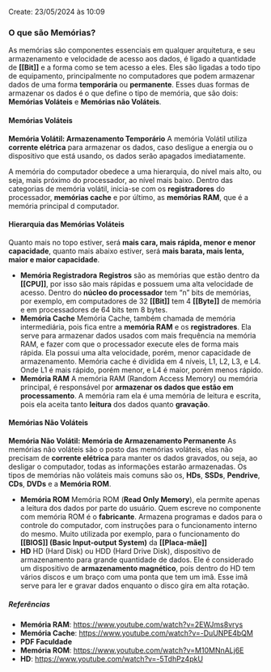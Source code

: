 Create: 23/05/2024 às 10:09

### **O que são Memórias?**

As memórias são componentes essenciais em qualquer arquitetura, e seu armazenamento e velocidade de acesso aos dados, é ligado a quantidade de **[[Bit]]** e a forma como se tem acesso a eles. Eles são ligadas a todo tipo de equipamento, principalmente no computadores que podem armazenar dados de uma forma **temporária** ou **permanente**.
Esses duas formas de armazenar os dados é o que define o tipo de memória, que são dois: **Memórias Voláteis** e **Memórias não Voláteis**.

#### **Memórias Voláteis**

**Memória Volátil: Armazenamento Temporário**
A memória Volátil utiliza **corrente elétrica** para armazenar os dados, caso desligue a energia ou o dispositivo que está usando, os dados serão apagados imediatamente.

A memória do computador obedece a uma hierarquia, do nível mais alto, ou seja, mais próximo do processador, ao nível mais baixo. Dentro das categorias de memória volátil, inicia-se com os **registradores** do processador, **memórias cache** e por último, as **memórias RAM**, que é a memória principal d computador.

#### **Hierarquia das Memórias Voláteis**

Quanto mais no topo estiver, será **mais cara, mais rápida, menor e menor capacidade**,
quanto mais abaixo estiver, será **mais barata, mais lenta, maior e maior capacidade**.

- **Memória Registradora**
	**Registros** são as memórias que estão dentro da **[[CPU]]**, por isso são mais rápidas e possuem uma alta velocidade de acesso. Dentro do **núcleo do processador** tem “n” bits de memórias, por exemplo, em computadores de 32 **[[Bit]]** tem 4 **[[Byte]]** de memória e em processadores de 64 bits tem 8 bytes.
- **Memória Cache**
	Memória Cache, também chamada de memória intermediária, pois fica entre a **memória RAM** e os **registradores**. Ela serve para armazenar dados usados com mais frequência na memória RAM, e fazer com que o processador execute eles de forma mais rápida. Ela possui uma alta velocidade, porém, menor capacidade de armazenamento. Memória cache é dividida em 4 níveis, L1, L2, L3, e L4. Onde L1 é mais rápido, porém menor, e L4 é maior, porém menos rápido.
- **Memória RAM**
	A memória RAM (Random Access Memory) ou memória principal, é responsável por **armazenar os dados que estão em processamento**. A memória ram ela é uma memória de leitura e escrita, pois ela aceita tanto **leitura** dos dados quanto **gravação**.

#### **Memórias Não Voláteis**

**Memória Não Volátil: Memória de Armazenamento Permanente** 
As memórias não voláteis são o posto das memórias voláteis, elas não precisam de **corrente elétrica** para manter os dados gravados, ou seja, ao desligar o computador, todas as informações estarão armazenadas.
Os tipos de memórias não voláteis mais comuns são os, **HDs**, **SSDs**, **Pendrive**, **CDs**, **DVDs** e a **Memória ROM**.

- **Memória ROM**
	Memória ROM (**Read Only Memory**), ela permite apenas a leitura dos dados por parte do usuário. Quem escreve no componente com memória ROM é o **fabricante**. Armazena programas e dados para o controle do computador, com instruções para o funcionamento interno do mesmo. Muito utilizada por exemplo, para o funcionamento do **[[BIOS]] (Basic Input-output System)** da **[[Placa-mãe]]**
- **HD**
	HD (Hard Disk) ou HDD (Hard Drive Disk), dispositivo de armazenamento para grande quantidade de dados. Ele é considerado um dispositivo de **armazenamento magnético**, pois dentro do HD tem vários discos e um braço com uma ponta que tem um imã. Esse imã serve para ler e gravar dados enquanto o disco gira em alta rotação.
##### **Referências**
- **Memória RAM**: https://www.youtube.com/watch?v=2EWJms8vrys
- **Memória Cache**: https://www.youtube.com/watch?v=-DuUNPE4bQM
- **PDF Faculdade**
- **Memória ROM**: https://www.youtube.com/watch?v=M10MNnALj6E
- **HD**: https://www.youtube.com/watch?v=-5TdhPz4pkU
